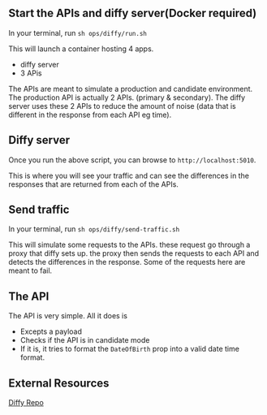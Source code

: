 ## Start the APIs and diffy server(Docker required)
In your terminal, run `sh ops/diffy/run.sh` 

This will launch a container hosting 4 apps.
- diffy server
- 3 APis

The APIs are meant to simulate a production and candidate environment. The production API is actually 2 APIs. (primary & secondary). The diffy server uses these 2 APIs to reduce the amount of noise (data that is different in the response from each API eg time).

## Diffy server
Once you run the above script, you can browse to `http://localhost:5010`.

This is where you will see your traffic and can see the differences in the responses that are returned from each of the APIs.

## Send traffic
In your terminal, run `sh ops/diffy/send-traffic.sh`

This will simulate some requests to the APIs. these request go through a proxy that diffy sets up. the proxy then sends the requests to each API and detects the differences in the response.
Some of the requests here are meant to fail.

## The API
The API is very simple. All it does is
- Excepts a payload
- Checks if the API is in candidate mode
- If it is, it tries to format the `DateOfBirth` prop into a valid date time format.

## External Resources
[Diffy Repo](https://github.com/twitter-archive/diffy)
